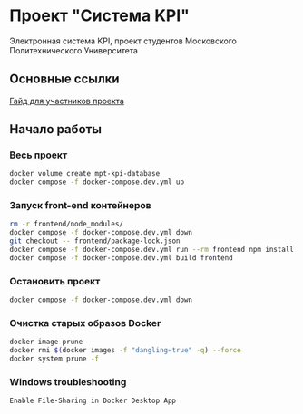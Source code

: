 # Проект "Система KPI"
Электронная система KPI, проект студентов Московского Политехнического Университета
## Основные ссылки
[Гайд для участников проекта](https://github.com/2eFoLt/mospoly-pd-kpi/blob/dev/CONTRIBUTING.md)

## Начало работы
### Весь проект 
```bash
docker volume create mpt-kpi-database
docker compose -f docker-compose.dev.yml up
```

### Запуск front-end контейнеров
```bash
rm -r frontend/node_modules/
docker compose -f docker-compose.dev.yml down
git checkout -- frontend/package-lock.json
docker compose -f docker-compose.dev.yml run --rm frontend npm install
docker compose -f docker-compose.dev.yml build frontend
```

### Остановить проект

```bash
docker compose -f docker-compose.dev.yml down
```

### Очистка старых образов Docker

```bash
docker image prune
docker rmi $(docker images -f "dangling=true" -q) --force
docker system prune -f
```

### Windows troubleshooting
```
Enable File-Sharing in Docker Desktop App
```

